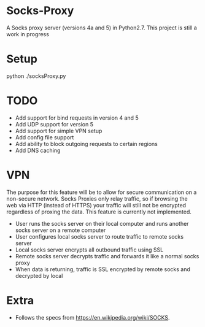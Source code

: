 # Socks-Proxy
A Socks proxy server (versions 4a and 5) in Python2.7.
This project is still a work in progress

# Setup
python ./socksProxy.py

# TODO
- Add support for bind requests in version 4 and 5
- Add UDP support for version 5
- Add support for simple VPN setup
- Add config file support
- Add ability to block outgoing requests to certain regions
- Add DNS caching

# VPN
The purpose for this feature will be to allow for secure communication on a non-secure network. Socks Proxies only relay traffic, so if browsing the web via HTTP (instead of HTTPS) your traffic will still not be encrypted regardless of proxing the data. This feature is currently not implemented.
- User runs the socks server on their local computer and runs another socks server on a remote computer
- User configures local socks server to route traffic to remote socks server
- Local socks server encrypts all outbound traffic using SSL
- Remote socks server decrypts traffic and forwards it like a normal socks proxy
- When data is returning, traffic is SSL encrypted by remote socks and decrypted by local

# Extra
- Follows the specs from https://en.wikipedia.org/wiki/SOCKS.
